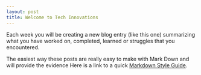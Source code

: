 ```yaml
---
layout: post
title: Welcome to Tech Innovations
---
```

Each week you will be creating a new blog entry (like this one) summarizing what you have worked on, completed, learned or struggles that you encountered.

The easiest way these posts are really easy to make with Mark Down and will provide the evidence 
Here is a link to a quick [Markdown Style Guide](http://www.jekyllnow.com/Markdown-Style-Guide/).
